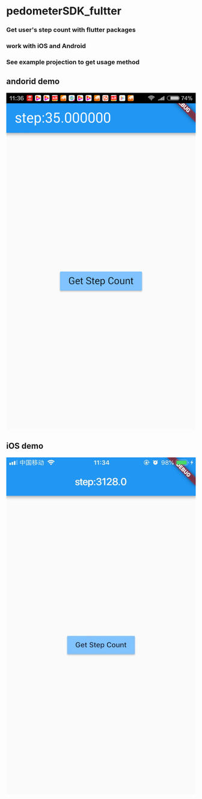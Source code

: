 # pedometerSDK_fultter

### Get user's step count with flutter packages

### work with iOS and Android

### See example projection to get usage method

## andorid demo
![andorid demo-w300](https://github.com/gdxz123/pedometerSDK_fultter/blob/master/androidDemo.png?raw=true)

## iOS demo
![iOS demo-w300](https://github.com/gdxz123/pedometerSDK_fultter/blob/master/iOSDemo.jpeg?raw=true)
